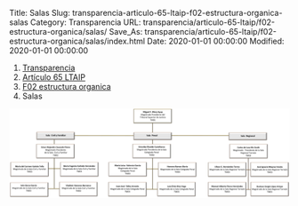 Title: Salas
Slug: transparencia-articulo-65-ltaip-f02-estructura-organica-salas
Category: Transparencia
URL: transparencia/articulo-65-ltaip/f02-estructura-organica/salas/
Save_As: transparencia/articulo-65-ltaip/f02-estructura-organica/salas/index.html
Date: 2020-01-01 00:00:00
Modified: 2020-01-01 00:00:00


<nav aria-label="breadcrumb">
<ol class="breadcrumb">
<li class="breadcrumb-item"><a href="../../../">Transparencia</a></li>
<li class="breadcrumb-item"><a href="../../">Artículo 65 LTAIP</a></li>
<li class="breadcrumb-item"><a href="../">F02 estructura organica</a></li>
<li class="breadcrumb-item active" aria-current="page">Salas</li>
</ol>
</nav>



<img class="img-fluid" src="Salas.png" alt="Salas">
<!--stackedit_data:
eyJoaXN0b3J5IjpbMjA4NTgxMDAzMF19
-->